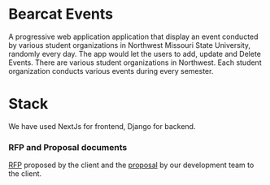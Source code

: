 # Bearcat Events
A progressive web application application that display an event conducted by various student organizations in Northwest Missouri State University, randomly every day. The app would let the users to add, update and Delete Events. There are various student organizations in Northwest. Each student organization conducts various events during every semester.
# Stack
We have used NextJs for frontend, Django for backend.
### RFP and Proposal documents

[RFP](https://github.com/pramod096/Bearcat-Events/blob/main/RFP.md) proposed by the client and the [proposal](https://github.com/kushalkatari/Proposal5B-BearcatE/blob/main/Proposal.md) by our development team to the client.
